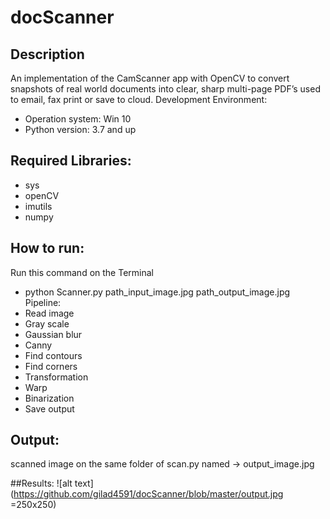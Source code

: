 # docScanner

## Description
An implementation of the CamScanner app with OpenCV to convert snapshots of real world documents into clear, sharp multi-page PDF’s used to email, fax print or save to cloud.
Development Environment:
* Operation system: Win 10
* Python version: 3.7  and up
## Required Libraries:
* sys
* openCV
* imutils
* numpy
## How to run:
Run this command on the Terminal
* python Scanner.py path_input_image.jpg path_output_image.jpg
Pipeline:
* Read image
* Gray scale
* Gaussian blur
* Canny
* Find contours
* Find corners
* Transformation
* Warp
* Binarization
* Save output
## Output:
scanned image on the same folder of scan.py named -> output_image.jpg

##Results:
![alt text](https://github.com/gilad4591/docScanner/blob/master/output.jpg =250x250)
